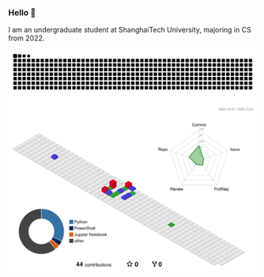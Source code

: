 ### Hello 👋

I am an undergraduate student at ShanghaiTech University, majoring in CS from 2022. 

<picture>
  <source media="(prefers-color-scheme: dark)" srcset="https://raw.githubusercontent.com/LmeHW/LmeHW/output/github-contribution-grid-snake-dark.svg">
  <source media="(prefers-color-scheme: light)" srcset="https://raw.githubusercontent.com/LmeHW/LmeHW/output/github-contribution-grid-snake.svg">
  <img alt="github contribution grid snake animation" src="https://raw.githubusercontent.com/LmeHW/LmeHW/output/github-contribution-grid-snake.svg">
</picture>

<picture>
  <source media="(prefers-color-scheme: dark)" srcset="./profile-3d-contrib/profile-night-rainbow">
  <source media="(prefers-color-scheme: light)" srcset="./profile-3d-contrib/profile-gitblock.svg">
  <img alt="github contribution profile-3d-contrib" src="./profile-3d-contrib/profile-gitblock.svg">
</picture>
